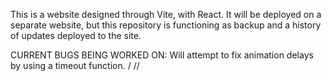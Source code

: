 This is a website designed through Vite, with React. It will be deployed on a separate website, but this repository is functioning as backup and a history of updates deployed to the site.

CURRENT BUGS BEING WORKED ON:
Will attempt to fix animation delays by using a timeout function.
/
//
